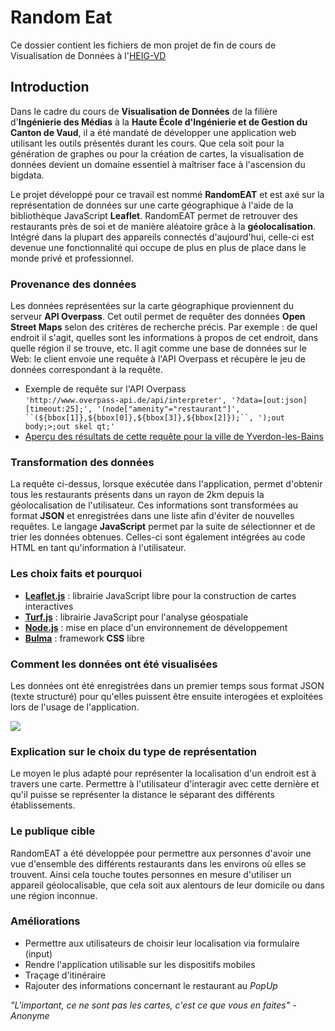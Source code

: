 # Random Eat
Ce dossier contient les fichiers de mon projet de fin de cours de Visualisation de Données à
l'[HEIG-VD](https://heig-vd.ch)

## Introduction
Dans le cadre du cours de **Visualisation de Données** de la filière d'**Ingénierie des Médias** à la **Haute École 
d'Ingénierie et de Gestion du Canton de Vaud**, il a été mandaté de développer une application web utilisant les outils 
présentés durant les cours. Que cela soit pour la génération de graphes ou pour la création de cartes, la visualisation 
de données devient un domaine essentiel à maîtriser face à l'ascension du bigdata. 

Le projet développé pour ce travail est nommé **RandomEAT** et est axé sur la représentation de données sur une carte 
géographique à l'aide de la bibliothèque JavaScript **Leaflet**. RandomEAT permet de retrouver des restaurants près de 
soi et de manière aléatoire grâce à la **géolocalisation**. Intégré dans la plupart des appareils connectés 
d'aujourd'hui, celle-ci est devenue une fonctionnalité qui occupe de plus en plus de place dans le monde privé et 
professionnel.

### Provenance des données
Les données représentées sur la carte géographique proviennent du serveur **API Overpass**. Cet outil permet de requêter 
des données **Open Street Maps** selon des critères de recherche précis. Par exemple : de quel endroit il s'agit, 
quelles sont les informations à propos de cet endroit, dans quelle région il se trouve, etc. Il agit comme une base de 
données sur le Web: le client envoie une requête à l'API Overpass et récupère le jeu de données correspondant à la 
requête.

- Exemple de requête sur l'API Overpass <br/>
`'http://www.overpass-api.de/api/interpreter',
     '?data=[out:json][timeout:25];',
     '(node["amenity"="restaurant"]',
     ``(${bbox[1]},${bbox[0]},${bbox[3]},${bbox[2]});``,
     ');out body;>;out skel qt;'`
- [Aperçu des résultats de cette requête pour la ville de Yverdon-les-Bains](https://heig.ch/vA7oA)

### Transformation des données
La requête ci-dessus, lorsque exécutée dans l'application, permet d'obtenir tous les restaurants présents dans un rayon 
de 2km depuis la géolocalisation de l'utilisateur. Ces informations sont transformées au format **JSON** et enregistrées 
dans une liste afin d'éviter de nouvelles requêtes. Le langage **JavaScript** permet par la suite de sélectionner et de 
trier les données obtenues. Celles-ci sont également intégrées au code HTML en tant qu'information à l'utilisateur.

### Les choix faits et pourquoi
- **[Leaflet.js](https://leafletjs.com/index.html)** : librairie JavaScript libre pour la construction de cartes interactives
- **[Turf.js](https://turfjs.org/)** : librairie JavaScript pour l'analyse géospatiale
- **[Node.js](https://nodejs.org/en/)** : mise en place d'un environnement de développement
- **[Bulma](https://bulma.io/)** : framework **CSS** libre

### Comment les données ont été visualisées
Les données ont été enregistrées dans un premier temps sous format JSON (texte structuré) pour qu'elles puissent 
être ensuite interogées et exploitées lors de l'usage de l'application.

[![](https://i.ibb.co/GPRWNvB/image.png)](https://i.ibb.co/GPRWNvB/image.png)

### Explication sur le choix du type de représentation
Le moyen le plus adapté pour représenter la localisation d'un endroit est à travers une carte. Permettre à l'utilisateur
d'interagir avec cette dernière et qu'il puisse se représenter la distance le séparant des différents établissements. 

### Le publique cible
RandomEAT a été développée pour permettre aux personnes d'avoir une vue d'ensemble des différents restaurants dans les 
environs où elles se trouvent. Ainsi cela touche toutes personnes en mesure d'utiliser un appareil géolocalisable, que 
cela soit aux alentours de leur domicile ou dans une région inconnue.

### Améliorations
- Permettre aux utilisateurs de choisir leur localisation via formulaire (input)
- Rendre l'application utilisable sur les dispositifs mobiles
- Traçage d'itinéraire
- Rajouter des informations concernant le restaurant au _PopUp_

*"L'important, ce ne sont pas les cartes, c'est ce que vous en faites" - Anonyme*